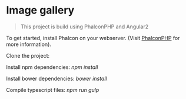 # Image gallery
>This project is build using PhalconPHP and Angular2

To get started, install Phalcon on your webserver. (Visit [PhalconPHP](https://phalconphp.com/en/download) for more information).

Clone the project:

Install npm dependencies: _npm install_

Install bower dependencies: _bower install_

Compile typescript files: _npm run gulp_
